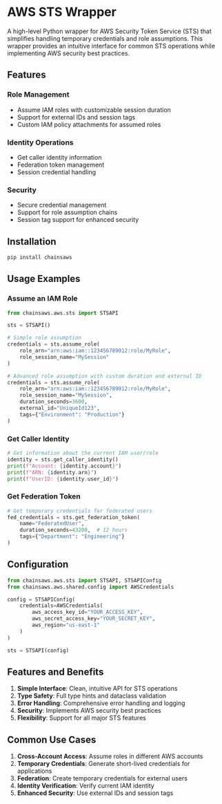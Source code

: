 # AWS STS Wrapper

A high-level Python wrapper for AWS Security Token Service (STS) that simplifies handling temporary credentials and role assumptions. This wrapper provides an intuitive interface for common STS operations while implementing AWS security best practices.

## Features

### Role Management

- Assume IAM roles with customizable session duration
- Support for external IDs and session tags
- Custom IAM policy attachments for assumed roles

### Identity Operations

- Get caller identity information
- Federation token management
- Session credential handling

### Security

- Secure credential management
- Support for role assumption chains
- Session tag support for enhanced security

## Installation

```bash
pip install chainsaws
```

## Usage Examples

### Assume an IAM Role

```python
from chainsaws.aws.sts import STSAPI

sts = STSAPI()

# Simple role assumption
credentials = sts.assume_role(
    role_arn="arn:aws:iam::123456789012:role/MyRole",
    role_session_name="MySession"
)

# Advanced role assumption with custom duration and external ID
credentials = sts.assume_role(
    role_arn="arn:aws:iam::123456789012:role/MyRole",
    role_session_name="MySession",
    duration_seconds=3600,
    external_id="UniqueId123",
    tags={"Environment": "Production"}
)
```

### Get Caller Identity

```python
# Get information about the current IAM user/role
identity = sts.get_caller_identity()
print(f"Account: {identity.account}")
print(f"ARN: {identity.arn}")
print(f"UserID: {identity.user_id}")
```

### Get Federation Token

```python
# Get temporary credentials for federated users
fed_credentials = sts.get_federation_token(
    name="FederatedUser",
    duration_seconds=43200,  # 12 hours
    tags={"Department": "Engineering"}
)
```

## Configuration

```python
from chainsaws.aws.sts import STSAPI, STSAPIConfig
from chainsaws.aws.shared.config import AWSCredentials

config = STSAPIConfig(
    credentials=AWSCredentials(
        aws_access_key_id="YOUR_ACCESS_KEY",
        aws_secret_access_key="YOUR_SECRET_KEY",
        aws_region="us-east-1"
    )
)

sts = STSAPI(config)
```

## Features and Benefits

1. **Simple Interface**: Clean, intuitive API for STS operations
2. **Type Safety**: Full type hints and dataclass validation
3. **Error Handling**: Comprehensive error handling and logging
4. **Security**: Implements AWS security best practices
5. **Flexibility**: Support for all major STS features

## Common Use Cases

1. **Cross-Account Access**: Assume roles in different AWS accounts
2. **Temporary Credentials**: Generate short-lived credentials for applications
3. **Federation**: Create temporary credentials for external users
4. **Identity Verification**: Verify current IAM identity
5. **Enhanced Security**: Use external IDs and session tags
